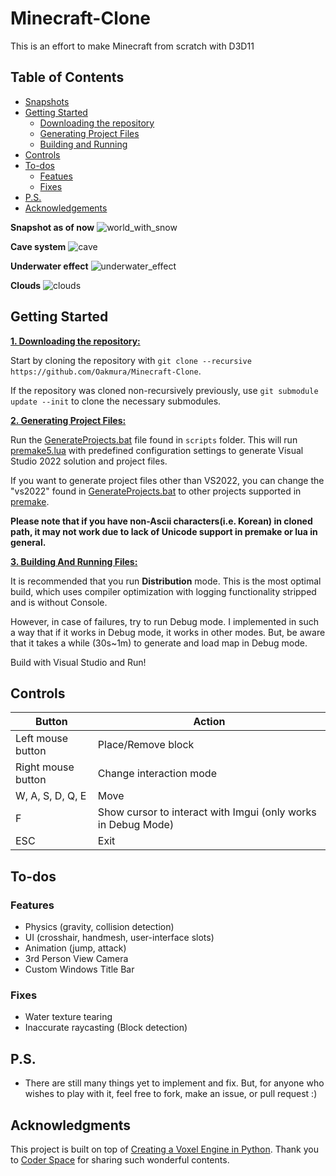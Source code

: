 # Minecraft-Clone
This is an effort to make Minecraft from scratch with D3D11

## Table of Contents

- [Snapshots](#snapshots)
- [Getting Started](#Geting-Started)
	- [Downloading the repository](#Downloading-the-repository)
	- [Generating Project Files](#Generating-project-files)
	- [Building and Running](#Building-and-running)
- [Controls](#controls)
- [To-dos](#to-dos)
	- [Featues](#features)
	- [Fixes](#fixes)
- [P.S.](#ps)
- [Acknowledgements](#acknowledgements)

<a name = "snapshots"></a>
**Snapshot as of now**
![world_with_snow](https://github.com/Oakmura/Minecraft-Clone/assets/89961585/d36600fb-8d9c-461e-9b8c-81bf65f6c3a1)

**Cave system**
![cave](https://github.com/Oakmura/Minecraft-Clone/assets/89961585/df486057-1a03-4bd1-bf1a-6baea97fc04b)

**Underwater effect**
![underwater_effect](https://github.com/Oakmura/Minecraft-Clone/assets/89961585/878cbd1e-9936-4968-8e5c-8edd7c7068e6)

**Clouds**
![clouds](https://github.com/Oakmura/Minecraft-Clone/assets/89961585/d0a26c8e-7c0c-4535-9ee1-74a6eaefb724)

<a name = "Geting-Started"></a>
## Getting Started

<a name = "Downloading-the-repository"></a>
<ins>**1. Downloading the repository:**</ins>

Start by cloning the repository with `git clone --recursive https://github.com/Oakmura/Minecraft-Clone`.

If the repository was cloned non-recursively previously, use `git submodule update --init` to clone the necessary submodules.

<a name = "Generating-project-files"></a>
<ins>**2. Generating Project Files:**</ins>

Run the [GenerateProjects.bat](https://github.com/Oakmura/Minecraft-Clone/blob/main/scripts/GenerateProjects.bat) file found in `scripts` folder. This will run [premake5.lua](https://github.com/Oakmura/Minecraft-Clone/blob/main/premake5.lua) with predefined configuration settings to generate Visual Studio 2022 solution and project files.

If you want to generate project files other than VS2022, you can change the "vs2022" found in [GenerateProjects.bat](https://github.com/Oakmura/Minecraft-Clone/blob/main/scripts/GenerateProjects.bat) to other projects supported in [premake](https://premake.github.io/docs/Using-Premake/).

**Please note that if you have non-Ascii characters(i.e. Korean) in cloned path, it may not work due to lack of Unicode support in premake or lua in general.**

<a name = "Building-and-running"></a>
<ins>**3. Building And Running Files:**</ins>

It is recommended that you run **Distribution** mode. This is the most optimal build, which uses compiler optimization with logging functionality stripped and is without Console. 

However, in case of failures, try to run Debug mode. I implemented in such a way that if it works in Debug mode, it works in other modes. But, be aware that it takes a while (30s~1m) to generate and load map in Debug mode.

Build with Visual Studio and Run!

<a name = "controls"></a>
## Controls

| Button                        | Action                                                         |
|-------------------------------|----------------------------------------------------------------|
| Left mouse button             | Place/Remove block                                             |
| Right mouse button            | Change interaction mode                                        |
| W, A, S, D, Q, E              | Move                                                           |
| F                             | Show cursor to interact with Imgui (only works in Debug Mode)  |
| ESC                           | Exit                                                           |


<a name = "to-dos"></a>
## To-dos

<a name = "features"></a>
### Features
- Physics (gravity, collision detection)
- UI (crosshair, handmesh, user-interface slots)
- Animation (jump, attack)
- 3rd Person View Camera
- Custom Windows Title Bar

<a name = "fixes"></a>
### Fixes
- Water texture tearing
- Inaccurate raycasting (Block detection)

<a name = "ps"></a>
## P.S.
- There are still many things yet to implement and fix. But, for anyone who wishes to play with it, feel free to fork, make an issue, or pull request :)

<a name = "acknowledgment"></a>
## Acknowledgments

This project is built on top of [Creating a Voxel Engine in Python](https://www.youtube.com/watch?v=Ab8TOSFfNp4).  Thank you to [Coder Space](https://www.youtube.com/watch?v=Ab8TOSFfNp4) for sharing such wonderful contents.
